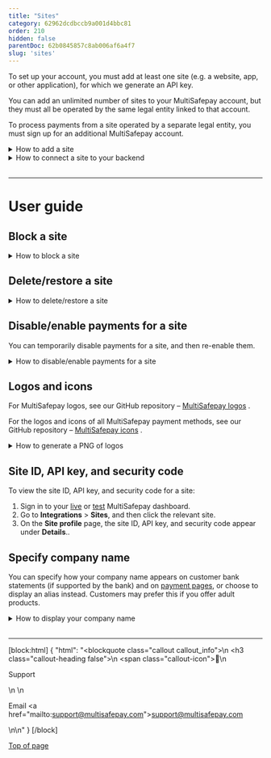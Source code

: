 ```yaml
---
title: "Sites"
category: 62962dcdbccb9a001d4bbc81
order: 210
hidden: false
parentDoc: 62b0845857c8ab006af6a4f7
slug: 'sites'
---
```


To set up your account, you must add at least one site (e.g. a website, app, or other application), for which we generate an API key. 

You can add an unlimited number of sites to your MultiSafepay account, but they must all be operated by the same legal entity linked to that account.

To process payments from a site operated by a separate legal entity, you must sign up for an additional MultiSafepay account.

<details id="how-to-add-a-site">
<summary>How to add a site</summary>
<br>

1. Sign in to your <a href="https://merchant.multisafepay.com" target="_blank">MultiSafepay dashboard</a> <i class="fa fa-external-link" style="font-size:12px;color:#8b929e"></i>. 
2. Go to **Integrations** > **Sites**.
3. Click **Add new site**.
    - From the **Category** list, select what type of products or services your site sells.
    - In the **Description** field, enter the site name.  
    **Note:** If relevant, this is displayed on MultiSafepay payment pages and the customer’s bank statement.
    - In the **Base URL** field, add the site’s URL. This must be the URL where you receive payments.
    - If you want to receive [status updates](/docs/payment-statuses/) via webhook, in the **Webhook URL** field, enter a URL for us to send them to.
4. Click **Save**.
    A **Site profile** page for the new site appears, including the site ID, API key, and security code. 
5. Optionally, provider your **Customer support phone** and **Custom support email**. 
6. To style your payment page for this site, see Payment pages – [Styling](/docs/payment-pages/#styling).
</details>

<details id="how-to-connect-to-backend">
<summary>How to connect a site to your backend</summary>
<br>

To connect a site to your <<glossary:backend>>, enter the required details: 

- Most [ready-made integrations](/docs/our-integrations/): Your [site ID, API key, and security code](#site-id-api-key-and-security-code), and account ID (top-right corner of your dashboard)  
- Self-made integrations: Your [site API key](#site-id-api-key-and-security-code)

To validate the connection, [place a test order](/docs/testing/).

</details>
<br>

___

# User guide

## Block a site

<details id="how-to-block-a-site">
<summary>How to block a site</summary>
<br>

1. Sign in to your <a href="https://merchant.multisafepay.com" target="_blank">MultiSafepay dashboard</a> <i class="fa fa-external-link" style="font-size:12px;color:#8b929e"></i>.
2. Go to **Integrations** > **Sites**, and then click the relevant site.
3. On the **Site profile** page, from the **Status** list, select **Blocked**.
4. Click **Save changes**. 
   ✅ &nbsp; On the **Sites** page, the site's status changes to **Blocked**.

</details>

## Delete/restore a site

<details id="how-to-delete-restore-a-site">
<summary>How to delete/restore a site</summary>
<br>

To delete a site:

1. Sign in to your <a href="https://merchant.multisafepay.com" target="_blank">MultiSafepay dashboard</a> <i class="fa fa-external-link" style="font-size:12px;color:#8b929e"></i>.
2. Go to **Integrations** > **Sites**.
3. On the row of the relevant site, click ❌ &nbsp; **Disable payments** > **Delete**. 
   ✅ &nbsp; The site profile disappears from the **Sites** page.

To restore the site:

1. On the **Sites** page, select the **Show deleted sites** checkbox. 
2. On the row of the relevant site, click the trash can icon **Restore site** > **Yes**.
3. To return to the **Sites** overview page, deselect the **Show deleted sites** checkbox.
   ✅ &nbsp; The site profile reappears on the **Sites** page.

</details>

## Disable/enable payments for a site

You can temporarily disable payments for a site, and then re-enable them.

<details id="how-to-disable-enable-payments-for-a-site">
<summary>How to disable/enable payments for a site</summary>
<br>

1. Sign in to your <a href="https://merchant.multisafepay.com" target="_blank">MultiSafepay dashboard</a> <i class="fa fa-external-link" style="font-size:12px;color:#8b929e"></i>.
2. Go to **Integrations** > **Sites**.
3. On the row of the relevant site:
   - To disable payments, click ❌ &nbsp; **Disable payments** > **Yes**. <br> On the **Sites** page, the site's status changes to **Blocked**.
   - To enable payments, click ✅ &nbsp; **Enable payments** > **Yes**. <br> On the **Sites** page, the site's status changes to **Active**.

</details>

## Logos and icons

For MultiSafepay logos, see our GitHub repository – <a href="https://github.com/MultiSafepay/MultiSafepay-logos" target="_blank">MultiSafepay logos</a> <i class="fa fa-external-link" style="font-size:12px;color:#8b929e"></i>.

For the logos and icons of all MultiSafepay payment methods, see our GitHub repository – <a href="https://github.com/MultiSafepay/MultiSafepay-icons" target="_blank">MultiSafepay icons</a> <i class="fa fa-external-link" style="font-size:12px;color:#8b929e"></i>.

<details id="how-to-generate-logo-png">
<summary>How to generate a PNG of logos</summary>
<br>

To generate a portable network graphic (PNG) of a payment method logo to display on your site, follow these steps:

1. Sign in to your <a href="https://merchant.multisafepay.com" target="_blank">MultiSafepay dashboard</a> <i class="fa fa-external-link" style="font-size:12px;color:#8b929e"></i>.
2. Go to **Settings** > **Logo designer**.
3. Select a layout template.
4. From the **Select elements** window, select the logos you want to include.
5. Under **Result logo**, check the preview. 
6. Under **Order icons**, you can:  
    - Drag and drop logos to change the order in which they display.
    - Remove logos by clicking **Remove**.
7. When you are happy with the preview, to generate the PNG image, click **Download**. 

</details>

## Site ID, API key, and security code

To view the site ID, API key, and security code for a site:

1. Sign in to your <a href="https://merchant.multisafepay.com" target="_blank">live</a> <i class="fa fa-external-link" style="font-size:12px;color:#8b929e"></i> or <a href="https://testmerchant.multisafepay.com" target="_blank">test</a> <i class="fa fa-external-link" style="font-size:12px;color:#8b929e"></i> MultiSafepay dashboard.
2. Go to **Integrations** > **Sites**, and then click the relevant site.
3. On the **Site profile** page, the site ID, API key, and security code appear under **Details**..

## Specify company name

You can specify how your company name appears on customer bank statements (if supported by the bank) and on [payment pages](/docs/payment-pages/), or choose to display an alias instead. Customers may prefer this if you offer adult products.

<details id="how-to-display-company-name">
<summary>How to display your company name</summary>
<br>

To set how your company name displays, follow these steps:

1. Sign in to your <a href="https://merchant.multisafepay.com" target="_blank">MultiSafepay dashboard</a> <i class="fa fa-external-link" style="font-size:12px;color:#8b929e"></i>.
2. Go to **Integrations** > **Sites**, and then click the relevant site.
3. In the **Site name** field, enter the name to display (maximum 35 characters).
4. Click **Save**.

</details>

<br>

---

[block:html]
{
  "html": "<blockquote class=\"callout callout_info\">\n    <h3 class=\"callout-heading false\">\n        <span class=\"callout-icon\">💬</span>\n        <p>Support</p>\n    </h3>\n    <p>Email <a href=\"mailto:support@multisafepay.com\">support@multisafepay.com</a></p>\n</blockquote>\n"
}
[/block]

[Top of page](#)